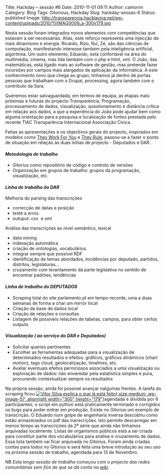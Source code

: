 Title: Hackday – sessão #6
Date: 2010-11-01 09:11
Author: camorim
Category: Blog
Tags: Gitorious, Hackday
Slug: hackday-sessao-6
Status: published
Image: http://transparencia.hacklaviva.net/wp-content/uploads/2010/11/IMAG0009_a-300x179.jpg

Nesta sessão foram integrados novos elementos com competências que estavam a ser necessárias. Aliás, este reforço representa uma injecção de mais dinamismo e energia. Ricardo, Rizo, Rui, Zé, são das ciências de computação, manifestando interesse também pela inteligência artificial, algoritmia. Um outro elemento, Eduardo, está confortável na área do multimédia, cinema, mas lida também com o php e html, xml. O João, das matemáticas, está ligado mais ao software de gestão, mas pretende fazer incursões por campos mais alargados de aplicação da informática. A este conhecimento novo que chega ao grupo, tínhamos já dentro de portas pessoas que trabalham com o Drupal, processing, agora também com o contributo da Sara.

Queremos estar salvaguardada, em termos de equipa, as etapas mais próximas e futuras do projecto Transparência. Programação, processamento de dados, visualização, questionamento e distância crítica em relação aos dados, a que a experiência do João pode ajudar bem como alguma orientação para a pesquisa e localização de fontes prestada pelo recente TIAC Transparência Internacional Associação Cívica.

Feitas as apresentações e os objectivos gerais do projecto, inspirados em modelos como [They Work For You](http://www.theyworkforyou.com/ "They work for you") e [They Rule](http://www.theyrule.net/2004/tr2.php "They rule"), passou-se a fazer o ponto de situação em relação às duas linhas de projecto - Deputados e DAR.

#### ***Metodologia de trabalho***

-   Gitorius como repositório de código e controlo de versões
-   Organização em grupos de trabalho: grupos da programação, visualização, etc.

#### ***Linha de trabalho do DAR***

Melhoria do parsing das transcrições

-   correcção de datas e posição
-   teste a erros
-   outuput: csv  e xml

Análise das transcrições ao nível semântico, lexical

-   data mining
-   indexação automática
-   criação de ontologias, vocabulários
-   integrar sempre que possível RDF
-   identificação de temas abordados, incidências por deputado, partidos, distritos, legislaturas...
-   cruzamento com levantamento da parte legislativa no sentido de encontrar padrões, tendências

#### ***Linha de trabalho do DEPUTADOS***

-   Scraping total do site parlamento.pt em tempo recorde, uma a duas semanas de forma a criar um mirror local
-   Criação da base de dados local
-   Criação de relações e consultas
-   Listagem de possíveis relações de tabelas, campos, para obter certos outputs

#### ***Visualização ( ao serviço do DAR e Deputados)***

-   Solicitar queries pertinentes
-   Escolher as ferramentas adequadas para a visualização de determinados resultados e efeitos: gráficos, gráficos dinâmicos (chart motion), tags cloud, geolocalização, timelines, etc.
-   Avaliar eventuais efeitos perniciosos associados a uma visualização ou exploração de dados: não enveredar pela estatística simples e pura, procurando contextualizar sempre os resultados

Na própria sessão, ainda foi possível avançar nalgumas frentes. A tarefa do scraping ficou [![Vítor Silva explica o que já está feito](http://transparencia.hacklaviva.net/wp-content/uploads/2010/11/IMAG0009_a-300x179.jpg "Mãos à obra"){.size-medium .wp-image-57 .alignright width="300" height="179"}](http://transparencia.hacklaviva.net/wp-content/uploads/2010/11/IMAG0009_a.jpg)agendada e dividida por 6 participantes; o script em python está praticamente terminado e corrigidos os bugs para poder entrar em produção. Existe no Gitorius um exemplo de transcrição. O Eduardo num golpe de engenharia inversa descobriu como estão armazenados os pdf das transcrições. Isto permite descarregar em menos tempo as transcrições da 2ª série que ainda não tínhamos arquivadas localmente. Listas de organismos públicos está a ser criada para constituir parte dos vocabulários para análise e cruzamento de dados. Essa lista também vai ficar arquivada no Gitorius. Foram ainda criadas contas para todos no Gitorius e será feita uma breve introdução ao seu uso na próxima sessão de trabalho, agendada para 13 de Novembro.

NB *Esta longa sessão de trabalho começou com o projecto das redes comunitárias sem fios de que se dá conta na [wiki](http://w.hacklaviva.net/Redes_comunit%C3%A1rias_wi-fi#Sess.C3.B5es "Sessão 2 - redes comunitárias").*
